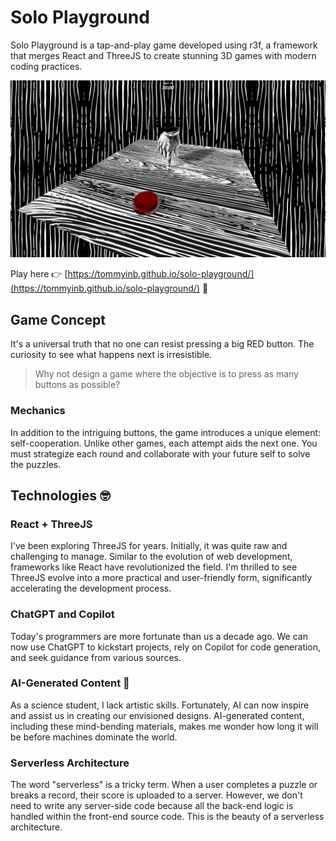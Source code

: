 # Solo Playground

Solo Playground is a tap-and-play game developed using r3f, a framework that merges React and ThreeJS to create stunning 3D games with modern coding practices.

![Solo Playground Screenshot](preview/stage1.png)

Play here 👉 [https://tommyinb.github.io/solo-playground/](https://tommyinb.github.io/solo-playground/) 🔴

## Game Concept

It's a universal truth that no one can resist pressing a big RED button. The curiosity to see what happens next is irresistible.

> Why not design a game where the objective is to press as many buttons as possible?

### Mechanics

In addition to the intriguing buttons, the game introduces a unique element: self-cooperation. Unlike other games, each attempt aids the next one. You must strategize each round and collaborate with your future self to solve the puzzles.

## Technologies 🤓

### React + ThreeJS

I've been exploring ThreeJS for years. Initially, it was quite raw and challenging to manage. Similar to the evolution of web development, frameworks like React have revolutionized the field. I'm thrilled to see ThreeJS evolve into a more practical and user-friendly form, significantly accelerating the development process.

### ChatGPT and Copilot

Today's programmers are more fortunate than us a decade ago. We can now use ChatGPT to kickstart projects, rely on Copilot for code generation, and seek guidance from various sources.

### AI-Generated Content 🤖

As a science student, I lack artistic skills. Fortunately, AI can now inspire and assist us in creating our envisioned designs. AI-generated content, including these mind-bending materials, makes me wonder how long it will be before machines dominate the world.

### Serverless Architecture

The word "serverless" is a tricky term. When a user completes a puzzle or breaks a record, their score is uploaded to a server. However, we don't need to write any server-side code because all the back-end logic is handled within the front-end source code. This is the beauty of a serverless architecture.
